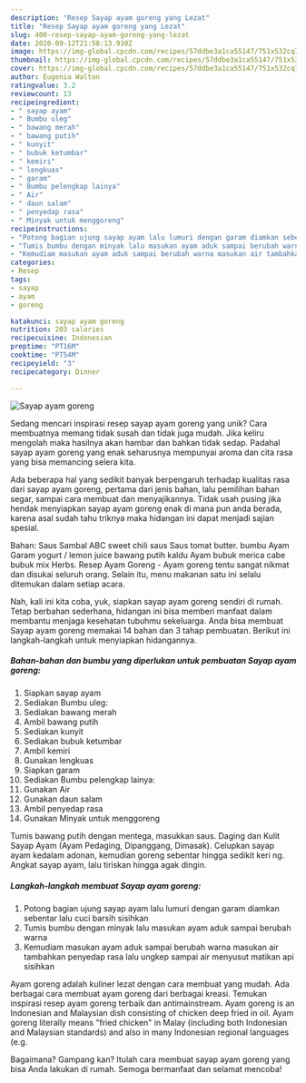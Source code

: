 ```yaml
---
description: "Resep Sayap ayam goreng yang Lezat"
title: "Resep Sayap ayam goreng yang Lezat"
slug: 400-resep-sayap-ayam-goreng-yang-lezat
date: 2020-09-12T21:58:13.930Z
image: https://img-global.cpcdn.com/recipes/57ddbe3a1ca55147/751x532cq70/sayap-ayam-goreng-foto-resep-utama.jpg
thumbnail: https://img-global.cpcdn.com/recipes/57ddbe3a1ca55147/751x532cq70/sayap-ayam-goreng-foto-resep-utama.jpg
cover: https://img-global.cpcdn.com/recipes/57ddbe3a1ca55147/751x532cq70/sayap-ayam-goreng-foto-resep-utama.jpg
author: Eugenia Walton
ratingvalue: 3.2
reviewcount: 13
recipeingredient:
- " sayap ayam"
- " Bumbu uleg"
- " bawang merah"
- " bawang putih"
- " kunyit"
- " bubuk ketumbar"
- " kemiri"
- " lengkuas"
- " garam"
- " Bumbu pelengkap lainya"
- " Air"
- " daun salam"
- " penyedap rasa"
- " Minyak untuk menggoreng"
recipeinstructions:
- "Potong bagian ujung sayap ayam lalu lumuri dengan garam diamkan sebentar lalu cuci barsih sisihkan"
- "Tumis bumbu dengan minyak lalu masukan ayam aduk sampai berubah warna"
- "Kemudiam masukan ayam aduk sampai berubah warna masukan air tambahkan penyedap rasa lalu ungkep sampai air menyusut matikan api sisihkan"
categories:
- Resep
tags:
- sayap
- ayam
- goreng

katakunci: sayap ayam goreng 
nutrition: 203 calories
recipecuisine: Indonesian
preptime: "PT16M"
cooktime: "PT54M"
recipeyield: "3"
recipecategory: Dinner

---
```



![Sayap ayam goreng](https://img-global.cpcdn.com/recipes/57ddbe3a1ca55147/751x532cq70/sayap-ayam-goreng-foto-resep-utama.jpg)

Sedang mencari inspirasi resep sayap ayam goreng yang unik? Cara membuatnya memang tidak susah dan tidak juga mudah. Jika keliru mengolah maka hasilnya akan hambar dan bahkan tidak sedap. Padahal sayap ayam goreng yang enak seharusnya mempunyai aroma dan cita rasa yang bisa memancing selera kita.

Ada beberapa hal yang sedikit banyak berpengaruh terhadap kualitas rasa dari sayap ayam goreng, pertama dari jenis bahan, lalu pemilihan bahan segar, sampai cara membuat dan menyajikannya. Tidak usah pusing jika hendak menyiapkan sayap ayam goreng enak di mana pun anda berada, karena asal sudah tahu triknya maka hidangan ini dapat menjadi sajian spesial.

Bahan: Saus Sambal ABC sweet chili saus Saus tomat butter. bumbu Ayam Garam yogurt / lemon juice bawang putih kaldu Ayam bubuk merica cabe bubuk mix Herbs. Resep Ayam Goreng - Ayam goreng tentu sangat nikmat dan disukai seluruh orang. Selain itu, menu makanan satu ini selalu ditemukan dalam setiap acara.


Nah, kali ini kita coba, yuk, siapkan sayap ayam goreng sendiri di rumah. Tetap berbahan sederhana, hidangan ini bisa memberi manfaat dalam membantu menjaga kesehatan tubuhmu sekeluarga. Anda bisa membuat Sayap ayam goreng memakai 14 bahan dan 3 tahap pembuatan. Berikut ini langkah-langkah untuk menyiapkan hidangannya.

<!--inarticleads1-->

##### Bahan-bahan dan bumbu yang diperlukan untuk pembuatan Sayap ayam goreng:

1. Siapkan  sayap ayam
1. Sediakan  Bumbu uleg:
1. Sediakan  bawang merah
1. Ambil  bawang putih
1. Sediakan  kunyit
1. Sediakan  bubuk ketumbar
1. Ambil  kemiri
1. Gunakan  lengkuas
1. Siapkan  garam
1. Sediakan  Bumbu pelengkap lainya:
1. Gunakan  Air
1. Gunakan  daun salam
1. Ambil  penyedap rasa
1. Gunakan  Minyak untuk menggoreng


Tumis bawang putih dengan mentega, masukkan saus. Daging dan Kulit Sayap Ayam (Ayam Pedaging, Dipanggang, Dimasak). Celupkan sayap ayam kedalam adonan, kemudian goreng sebentar hingga sedikit keri ng. Angkat sayap ayam, lalu tiriskan hingga agak dingin. 

<!--inarticleads2-->

##### Langkah-langkah membuat Sayap ayam goreng:

1. Potong bagian ujung sayap ayam lalu lumuri dengan garam diamkan sebentar lalu cuci barsih sisihkan
1. Tumis bumbu dengan minyak lalu masukan ayam aduk sampai berubah warna
1. Kemudiam masukan ayam aduk sampai berubah warna masukan air tambahkan penyedap rasa lalu ungkep sampai air menyusut matikan api sisihkan


Ayam goreng adalah kuliner lezat dengan cara membuat yang mudah. Ada berbagai cara membuat ayam goreng dari berbagai kreasi. Temukan inspirasi resep ayam goreng terbaik dan antimainstream. Ayam goreng is an Indonesian and Malaysian dish consisting of chicken deep fried in oil. Ayam goreng literally means &#34;fried chicken&#34; in Malay (including both Indonesian and Malaysian standards) and also in many Indonesian regional languages (e.g. 

Bagaimana? Gampang kan? Itulah cara membuat sayap ayam goreng yang bisa Anda lakukan di rumah. Semoga bermanfaat dan selamat mencoba!

